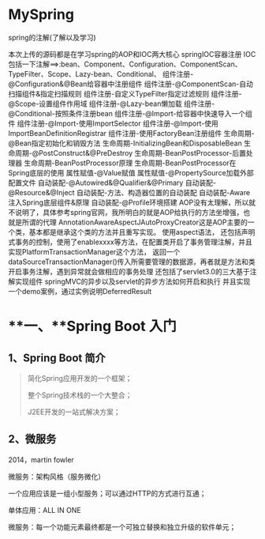# MySpring
spring的注解(了解以及学习)

本次上传的源码都是在学习spring的AOP和IOC两大核心
springIOC容器注册
IOC包括一下注解==>:bean、Component、Configuration、ComponentScan、TypeFilter、Scope、Lazy-bean、Conditional、
组件注册-@Configuration&@Bean给容器中注册组件
组件注册-@ComponentScan-自动扫描组件&指定扫描规则
组件注册-自定义TypeFilter指定过滤规则
组件注册-@Scope-设置组件作用域
组件注册-@Lazy-bean懒加载
组件注册-@Conditional-按照条件注册bean
组件注册-@Import-给容器中快速导入一个组件
组件注册-@Import-使用ImportSelector
组件注册-@Import-使用ImportBeanDefinitionRegistrar
组件注册-使用FactoryBean注册组件
生命周期-@Bean指定初始化和销毁方法
生命周期-InitializingBean和DisposableBean
生命周期-@PostConstruct&@PreDestroy
生命周期-BeanPostProcessor-后置处理器
生命周期-BeanPostProcessor原理
生命周期-BeanPostProcessor在Spring底层的使用
属性赋值-@Value赋值
属性赋值-@PropertySource加载外部配置文件
自动装配-@Autowired&@Qualifier&@Primary
自动装配-@Resource&@Inject
自动装配-方法、构造器位置的自动装配
自动装配-Aware注入Spring底层组件&原理
自动装配-@Profile环境搭建
AOP没有太理解，所以就不说明了，具体参考spring官网，我所明白的就是AOP给执行的方法坐增强，也就是所谓的代理
AnnotationAwareAspectJAutoProxyCreator这是AOP主要的一个类，基本都是继承这个类的方法并且重写实现。
使用aspect语法，
还包括声明式事务的控制，使用了enablexxxx等方法，在配置类开启了事务管理注解，并且实现PlatformTransactionManager这个方法，
返回一个dataSourceTransactionManager()传入所需要管理的数据源，再者就是方法和类开启事务注解，遇到异常就会做相应的事务处理
还包括了servlet3.0的三大基于注解实现组件
springMVC的异步以及servlet的异步方法如何开启和执行
并且实现一个demo案例，通过实例说明DeferredResult<objcet>


# **一、**Spring Boot 入门

## 1、Spring Boot 简介

> 简化Spring应用开发的一个框架；
>
> 整个Spring技术栈的一个大整合；
>
> J2EE开发的一站式解决方案；

## 2、微服务

2014，martin fowler

微服务：架构风格（服务微化）

一个应用应该是一组小型服务；可以通过HTTP的方式进行互通；

单体应用：ALL IN ONE

微服务：每一个功能元素最终都是一个可独立替换和独立升级的软件单元；
